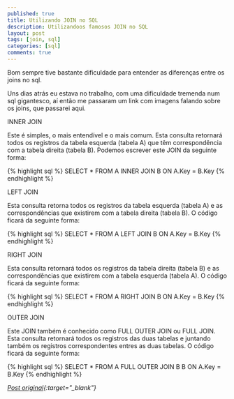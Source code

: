 ```yaml
---
published: true
title: Utilizando JOIN no SQL
description: Utilizandoos famosos JOIN no SQL
layout: post
tags: [join, sql]
categories: [sql]
comments: true
---
```

Bom sempre tive bastante dificuldade para entender as diferenças entre os joins no sql.

Uns dias atrás eu estava no trabalho, com uma dificuldade tremenda num sql gigantesco, aí então me passaram um link com imagens falando sobre os joins, que passarei aqui.

INNER JOIN

Este é simples, o mais entendível e o mais comum. Esta consulta retornará todos os registros da tabela esquerda (tabela A) que têm correspondência com a tabela direita (tabela B). Podemos escrever este JOIN da seguinte forma:

{% highlight sql %}
SELECT *
FROM A
INNER JOIN B
ON A.Key = B.Key
{% endhighlight %}

LEFT JOIN

Esta consulta retorna todos os registros da tabela esquerda (tabela A) e as correspondências que existirem com a tabela direita (tabela B). O código ficará da seguinte forma:

{% highlight sql %}
SELECT *
FROM A
LEFT JOIN B
ON A.Key = B.Key
{% endhighlight %}

RIGHT JOIN

Esta consulta retornará todos os registros da tabela direita (tabela B) e as correspondências que existirem com a tabela esquerda (tabela A). O código ficará da seguinte forma:

{% highlight sql %}
SELECT *
FROM A
RIGHT JOIN B
ON A.Key = B.Key
{% endhighlight %}

OUTER JOIN

Este JOIN também é conhecido como FULL OUTER JOIN ou FULL JOIN. Esta consulta retornará todos os registros das duas tabelas e juntando também os registros correspondentes entres as duas tabelas. O código ficará da seguinte forma:

{% highlight sql %}
SELECT *
FROM A
FULL OUTER JOIN B B
ON A.Key = B.Key
{% endhighlight %}

*[Post original](http://sqlfromhell.wordpress.com/2009/09/15/trabalhando-com-join/){:target="_blank"}*
